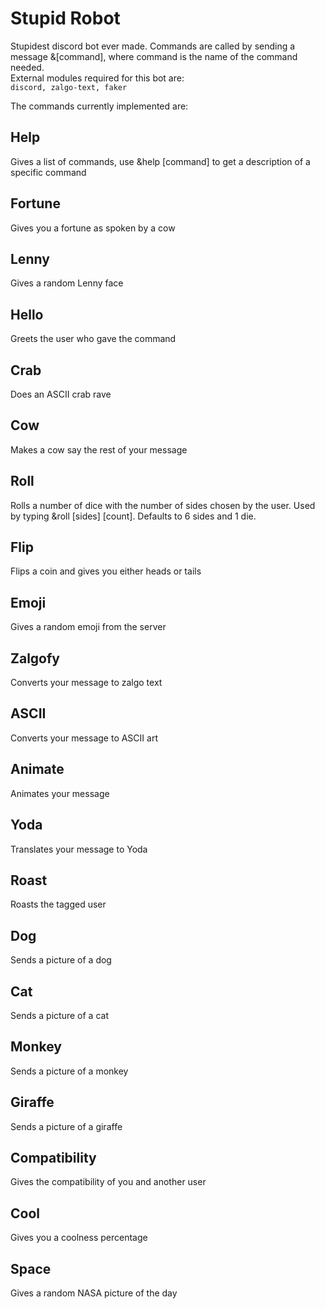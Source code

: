 # Stupid Robot
Stupidest discord bot ever made. Commands are called by sending a message &\[command], where command is the name of the command needed.  
External modules required for this bot are:  
`discord, zalgo-text, faker`

The commands currently implemented are:

## Help
Gives a list of commands, use &help \[command] to get a description of a specific command

## Fortune
Gives you a fortune as spoken by a cow

## Lenny
Gives a random Lenny face

## Hello
Greets the user who gave the command

## Crab
Does an ASCII crab rave

## Cow
Makes a cow say the rest of your message

## Roll
Rolls a number of dice with the number of sides chosen by the user. Used by typing &roll \[sides] \[count]. Defaults to 6 sides and 1 die.

## Flip
Flips a coin and gives you either heads or tails

## Emoji
Gives a random emoji from the server

## Zalgofy
Converts your message to zalgo text

## ASCII
Converts your message to ASCII art

## Animate
Animates your message

## Yoda
Translates your message to Yoda

## Roast
Roasts the tagged user

## Dog
Sends a picture of a dog

## Cat
Sends a picture of a cat

## Monkey
Sends a picture of a monkey

## Giraffe
Sends a picture of a giraffe

## Compatibility
Gives the compatibility of you and another user

## Cool
Gives you a coolness percentage

## Space
Gives a random NASA picture of the day